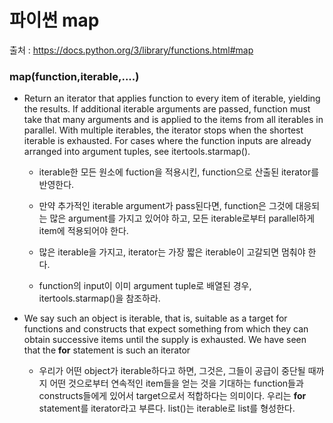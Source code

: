 # 파이썬 map

출처 : https://docs.python.org/3/library/functions.html#map

### map(function,iterable,....)

* Return an iterator that applies function to every item of iterable, yielding the results. If additional iterable arguments are passed, function must take that many arguments and is applied to the items from all iterables in parallel. With multiple iterables, the iterator stops when the shortest iterable is exhausted. For cases where the function inputs are already arranged into argument tuples, see itertools.starmap().

	* iterable한 모든 원소에 fuction을 적용시킨, function으로 산출된 iterator를 반영한다.

	* 만약 추가적인 iterable argument가 pass된다면, function은 그것에 대응되는 많은 argument를 가지고 있어야 하고, 모든 iterable로부터 parallel하게 item에 적용되어야 한다.

	* 많은 iterable을 가지고, iterator는 가장 짧은 iterable이 고갈되면 멈춰야 한다. 

	* function의 input이 이미 argument tuple로 배열된 경우, itertools.starmap()을 참조하라.

* We say such an object is iterable, that is, suitable as a target for functions and constructs that expect something from which they can obtain successive items until the supply is exhausted. We have seen that the **for** statement is such an iterator

	* 우리가 어떤 object가 iterable하다고 하면, 그것은, 그들이 공급이 중단될 때까지 어떤 것으로부터 연속적인 item들을 얻는 것을 기대하는 function들과 constructs들에게 있어서 target으로서 적합하다는 의미이다. 우리는 **for** statement를 iterator라고 부른다. list()는 iterable로 list를 형성한다.